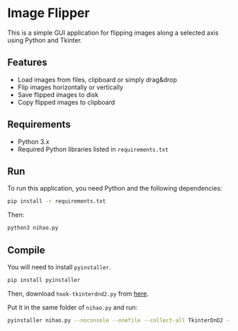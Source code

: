# Image Flipper

This is a simple GUI application for flipping images along a selected axis using Python and Tkinter.

## Features

- Load images from files, clipboard or simply drag&drop
- Flip images horizontally or vertically
- Save flipped images to disk
- Copy flipped images to clipboard

## Requirements

- Python 3.x
- Required Python libraries listed in `requirements.txt`

## Run

To run this application, you need Python and the following dependencies:

```bash
pip install -r requirements.txt
```

Then:

```bash
python3 nihao.py
```

## Compile

You will need to install `pyinstaller`.

```bash
pip install pyinstaller
```

Then, download `hook-tkinterdnd2.py` from [here](https://github.com/pmgagne/tkinterdnd2/blob/master/hook-tkinterdnd2.py).

Put it in the same folder of `nihao.py` and run:

```bash
pyinstaller nihao.py --noconsole --onefile --collect-all TkinterDnD2 --icon=logo.ico --additional-hooks-dir=.
```